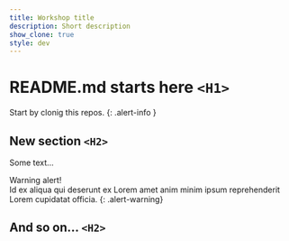 ```yaml
---
title: Workshop title
description: Short description
show_clone: true
style: dev
---
```


# README.md starts here `<H1>`
Start by clonig this repos.
{: .alert-info }

## New section `<H2>`
Some text…

Warning alert!  
Id ex aliqua qui deserunt ex Lorem amet anim minim ipsum reprehenderit Lorem cupidatat officia.
{: .alert-warning}

## And so on... `<H2>`
